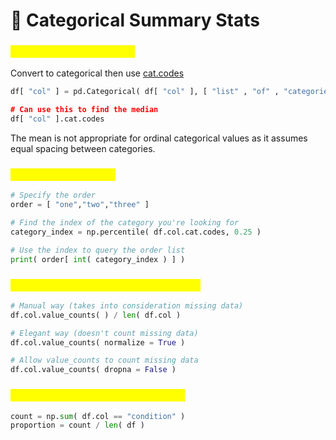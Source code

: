 # 🎲 Categorical Summary Stats

### <mark style="color:yellow;">Ordered categorical data</mark>

Convert to categorical then use [cat.codes](http://cat.codes)

```python
df[ "col" ] = pd.Categorical( df[ "col" ], [ "list" , "of" , "categories ], ordered = True )

# Can use this to find the median
df[ "col" ].cat.codes
```

The mean is not appropriate for ordinal categorical values as it assumes equal spacing between categories.

### <mark style="color:yellow;">Returning a category</mark>

```python
# Specify the order
order = [ "one","two","three" ]

# Find the index of the category you're looking for
category_index = np.percentile( df.col.cat.codes, 0.25 )

# Use the index to query the order list
print( order[ int( category_index ) ] )
```

### <mark style="color:yellow;">Getting proportions from value counts</mark>

```python
# Manual way (takes into consideration missing data)
df.col.value_counts( ) / len( df.col )

# Elegant way (doesn't count missing data)
df.col.value_counts( normalize = True )

# Allow value_counts to count missing data
df.col.value_counts( dropna = False )
```

### <mark style="color:yellow;">Getting the sum of a binary column</mark>

```python
count = np.sum( df.col == "condition" )
proportion = count / len( df )
```
